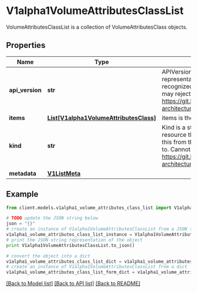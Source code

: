 # V1alpha1VolumeAttributesClassList

VolumeAttributesClassList is a collection of VolumeAttributesClass objects.

## Properties
Name | Type | Description | Notes
------------ | ------------- | ------------- | -------------
**api_version** | **str** | APIVersion defines the versioned schema of this representation of an object. Servers should convert recognized schemas to the latest internal value, and may reject unrecognized values. More info: https://git.k8s.io/community/contributors/devel/sig-architecture/api-conventions.md#resources | [optional] 
**items** | [**List[V1alpha1VolumeAttributesClass]**](V1alpha1VolumeAttributesClass.md) | items is the list of VolumeAttributesClass objects. | 
**kind** | **str** | Kind is a string value representing the REST resource this object represents. Servers may infer this from the endpoint the client submits requests to. Cannot be updated. In CamelCase. More info: https://git.k8s.io/community/contributors/devel/sig-architecture/api-conventions.md#types-kinds | [optional] 
**metadata** | [**V1ListMeta**](V1ListMeta.md) |  | [optional] 

## Example

```python
from client.models.v1alpha1_volume_attributes_class_list import V1alpha1VolumeAttributesClassList

# TODO update the JSON string below
json = "{}"
# create an instance of V1alpha1VolumeAttributesClassList from a JSON string
v1alpha1_volume_attributes_class_list_instance = V1alpha1VolumeAttributesClassList.from_json(json)
# print the JSON string representation of the object
print V1alpha1VolumeAttributesClassList.to_json()

# convert the object into a dict
v1alpha1_volume_attributes_class_list_dict = v1alpha1_volume_attributes_class_list_instance.to_dict()
# create an instance of V1alpha1VolumeAttributesClassList from a dict
v1alpha1_volume_attributes_class_list_form_dict = v1alpha1_volume_attributes_class_list.from_dict(v1alpha1_volume_attributes_class_list_dict)
```
[[Back to Model list]](../README.md#documentation-for-models) [[Back to API list]](../README.md#documentation-for-api-endpoints) [[Back to README]](../README.md)


